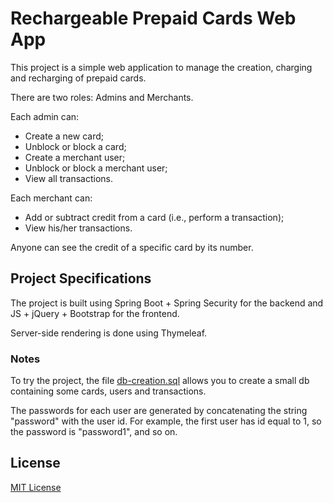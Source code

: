 # Rechargeable Prepaid Cards Web App

This project is a simple web application to manage the creation, charging and recharging of prepaid cards.

There are two roles: Admins and Merchants.

Each admin can:
- Create a new card;
- Unblock or block a card;
- Create a merchant user;
- Unblock or block a merchant user;
- View all transactions.

Each merchant can:
- Add or subtract credit from a card (i.e., perform a transaction);
- View his/her transactions.

Anyone can see the credit of a specific card by its number.

## Project Specifications

The project is built using Spring Boot + Spring Security for the backend and JS + jQuery + Bootstrap for the frontend.

Server-side rendering is done using Thymeleaf.

### Notes

To try the project, the file [db-creation.sql](./db-creation.sql) allows you to create a small db containing some cards, users and transactions. 

The passwords for each user are generated by concatenating the string "password" with the user id. For example, the first user has id equal to 1, so the password is "password1", and so on.


## License
[MIT License](LICENSE)
